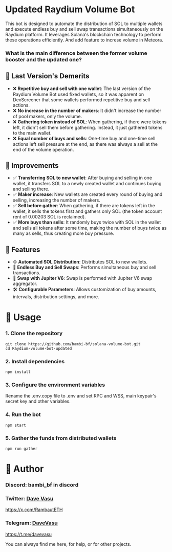 
# Updated Raydium Volume Bot

This bot is designed to automate the distribution of SOL to multiple wallets and execute endless buy and sell swap transactions simultaneously on the Raydium platform. It leverages Solana's blockchain technology to perform these operations efficiently.
And add feature to increse volume in Meteora.

### What is the main difference between the former volume booster and the updated one?

## 🔧 Last Version's Demerits
- ❌ **Repetitive buy and sell with one wallet**: The last version of the Raydium Volume Bot used fixed wallets, so it was apparent on DexScreener that some wallets performed repetitive buy and sell actions.
- ❌ **No increase in the number of makers**: It didn't increase the number of pool makers, only the volume.
- ❌ **Gathering token instead of SOL**: When gathering, if there were tokens left, it didn't sell them before gathering. Instead, it just gathered tokens to the main wallet.
- ❌ **Equal number of buys and sells**: One-time buy and one-time sell actions left sell pressure at the end, as there was always a sell at the end of the volume operation.

## 🚀 Improvements
- ✅ **Transferring SOL to new wallet**: After buying and selling in one wallet, it transfers SOL to a newly created wallet and continues buying and selling there.
- ✅ **Maker increase**: New wallets are created every round of buying and selling, increasing the number of makers.
- ✅ **Sell before gather**: When gathering, if there are tokens left in the wallet, it sells the tokens first and gathers only SOL (the token account rent of 0.00203 SOL is reclaimed).
- ✅ **More buys than sells**: It randomly buys twice with SOL in the wallet and sells all tokens after some time, making the number of buys twice as many as sells, thus creating more buy pressure.

## 🌟 Features
- ⚙️ **Automated SOL Distribution**: Distributes SOL to new wallets.
- 🔄 **Endless Buy and Sell Swaps**: Performs simultaneous buy and sell transactions.
- 🚀 **Swap with Jupiter V6**: Swap is performed with Jupiter V6 swap aggregator.
- 🛠️ **Configurable Parameters**: Allows customization of buy amounts, intervals, distribution settings, and more.


#  🚀 Usage
### 1. Clone the repository
```
git clone https://github.com/bambi-bf/solana-volume-bot.git
cd Raydium-volume-bot-updated
```
### 2. Install dependencies
```
npm install
```
### 3. Configure the environment variables

Rename the .env.copy file to .env and set RPC and WSS, main keypair's secret key and other variables.

### 4. Run the bot

```
npm start
```

### 5. Gather the funds from distributed wallets

```
npm run gather
```


# 👤 Author

### Discord: bambi_bf in discord

### Twitter: [Dave Vasu](https://x.com/RambautETH)   
https://x.com/RambautETH
### Telegram: [DaveVasu](https://t.me/davevasu)   
https://t.me/davevasu

You can always find me here, for help, or for other projects.
